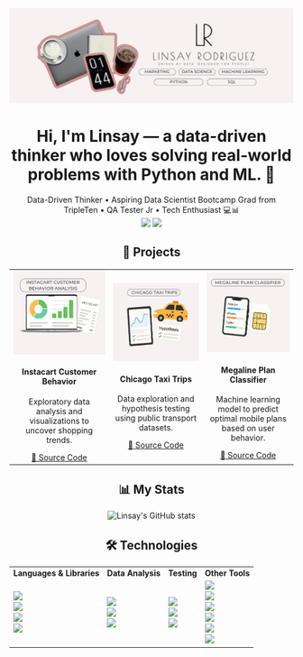 <p align="center">
  <img src="https://raw.githubusercontent.com/linsayr/linsayr/main/Github.png" alt="Banner" />
</p>

<h1 align="center">Hi, I'm Linsay — a data-driven thinker who loves solving real-world problems with Python and ML. 👋</h1>
<p align="center">
  Data-Driven Thinker • Aspiring Data Scientist Bootcamp Grad from TripleTen • QA Tester Jr • Tech Enthusiast 💻📊  
  <br>
  <a href="https://linkedin.com/in/linsayrodriguez92"><img src="https://img.shields.io/badge/LinkedIn-blue?logo=linkedin&style=flat" /></a>
  <a href="mailto:linsayrodriguez92@gmail.com"><img src="https://img.shields.io/badge/Gmail-red?logo=gmail&style=flat" /></a>
</p>

<!--
**linsayr/linsayr** is a ✨ _special_ ✨ repository because its `README.md` (this file) appears on your GitHub profile.

Here are some ideas to get you started:

- 🔭 I’m currently working on ...
- 🌱 I’m currently learning ...
- 👯 I’m looking to collaborate on ...
- 🤔 I’m looking for help with ...
- 💬 Ask me about ...
- 📫 How to reach me: ...
- 😄 Pronouns: ...
- ⚡ Fun fact: ...
-->
<h2 align="center">📁 Projects</h2>

<div align="center">
  <table>
    <tr>
      <td align="center" width="300">
        <img src="https://github.com/linsayr/linsayr/blob/21533d0a941792edadae75ce68616a509f84c94c/Project1.png?raw=true" width="100%" alt="Instacart Project" />
        <h4>Instacart Customer Behavior</h4>
        <p>Exploratory data analysis and visualizations to uncover shopping trends.</p>
        <a href="https://github.com/linsayr/instacart-customer-analysis" target="_blank">🔗 Source Code</a>
      </td>
      <td align="center" width="300">
        <img src="https://github.com/linsayr/linsayr/blob/21533d0a941792edadae75ce68616a509f84c94c/project2.png?raw=true" width="100%" alt="Taxi Project" />
        <h4>Chicago Taxi Trips</h4>
        <p>Data exploration and hypothesis testing using public transport datasets.</p>
        <a href="https://github.com/linsayr/chicago-taxi-analysis" target="_blank">🔗 Source Code</a>
      </td>
      <td align="center" width="300">
        <img src="https://github.com/linsayr/linsayr/blob/21533d0a941792edadae75ce68616a509f84c94c/Project3.png?raw=true" width="100%" alt="Megaline Project" />
        <h4>Megaline Plan Classifier</h4>
        <p>Machine learning model to predict optimal mobile plans based on user behavior.</p>
        <a href="https://github.com/linsayr/megaline-plan-classifier" target="_blank">🔗 Source Code</a>
      </td>
    </tr>
  </table>
</div>

<h2 align="center"> 📊 My Stats </h2>
<p align="center">
  <img width="600" src="https://github-readme-stats.vercel.app/api?username=linsayr&show_icons=true&theme=radical" alt="Linsay's GitHub stats" />
</p>


<h2 align="center"> 🛠️ Technologies </h2>

<table>
  <tr>
    <td><b>Languages & Libraries</b></td>
    <td><b>Data Analysis</b></td>
    <td><b>Testing</b></td>
    <td><b>Other Tools</b></td>
  </tr>
  <tr>
    <td>
      <img src="https://img.shields.io/badge/Python-3776AB?style=for-the-badge&logo=python&logoColor=white" /><br>
      <img src="https://img.shields.io/badge/SQL-4479A1?style=for-the-badge&logo=postgresql&logoColor=white" /><br>
      <img src="https://img.shields.io/badge/Pandas-150458?style=for-the-badge&logo=pandas&logoColor=white" /><br>
      <img src="https://img.shields.io/badge/Scikit--Learn-F7931E?style=for-the-badge&logo=scikit-learn&logoColor=white" />
    </td>
    <td>
      <img src="https://img.shields.io/badge/Jupyter-F37626?style=for-the-badge&logo=Jupyter&logoColor=white" /><br>
      <img src="https://img.shields.io/badge/Tableau-E97627?style=for-the-badge&logo=Tableau&logoColor=white" /><br>
      <img src="https://img.shields.io/badge/Power%20BI-F2C811?style=for-the-badge&logo=Power%20BI&logoColor=black" />
    </td>
    <td>
      <img src="https://img.shields.io/badge/Postman-FF6C37?style=for-the-badge&logo=Postman&logoColor=white" /><br>
      <img src="https://img.shields.io/badge/Mobile%20Testing-3DDC84?style=for-the-badge&logo=android&logoColor=white" /><br>
      <img src="https://img.shields.io/badge/Puppeteer-40B5A4?style=for-the-badge&logo=puppeteer&logoColor=white" />
    </td>
    <td>
      <img src="https://img.shields.io/badge/Git-F05032?style=for-the-badge&logo=git&logoColor=white" /><br>
      <img src="https://img.shields.io/badge/GitHub-181717?style=for-the-badge&logo=github&logoColor=white" /><br>
      <img src="https://img.shields.io/badge/Notion-000000?style=for-the-badge&logo=notion&logoColor=white" /><br>
      <img src="https://img.shields.io/badge/VS%20Code-007ACC?style=for-the-badge&logo=visual-studio-code&logoColor=white" /><br>
      <img src="https://img.shields.io/badge/Excel-217346?style=for-the-badge&logo=microsoft-excel&logoColor=white" /><br>
      <img src="https://img.shields.io/badge/Canva-00C4CC?style=for-the-badge&logo=canva&logoColor=white" />
    </td>
  </tr>
</table>
